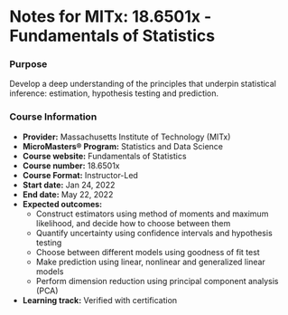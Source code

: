 # Notes for MITx: 18.6501x - Fundamentals of Statistics

### Purpose
Develop a deep understanding of the principles that underpin statistical inference: estimation, hypothesis testing and prediction.

### Course Information
- **Provider:** Massachusetts Institute of Technology (MITx)
- **MicroMasters® Program:** Statistics and Data Science
- **Course website:** Fundamentals of Statistics
- **Course number:** 18.6501x
- **Course Format:** Instructor-Led
- **Start date:** Jan 24, 2022
- **End date:** May 22, 2022
- **Expected outcomes:**
    - Construct estimators using method of moments and maximum likelihood, and decide how to choose between them
   - Quantify uncertainty using confidence intervals and hypothesis testing
   - Choose between different models using goodness of fit test
   - Make prediction using linear, nonlinear and generalized linear models
   - Perform dimension reduction using principal component analysis (PCA)
-  **Learning track:** Verified with certification

